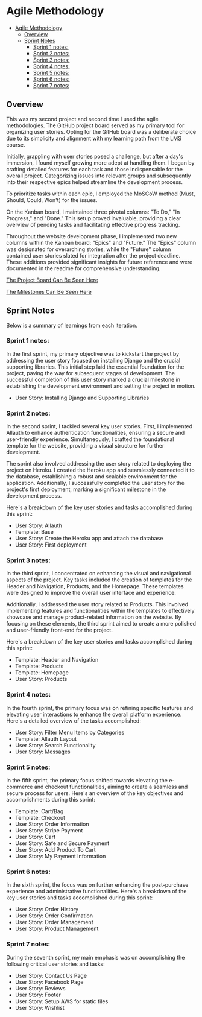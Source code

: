 # Agile Methodology

* [Agile Methodology](#agile-methodology)
  * [Overview](#overview)
  * [Sprint Notes](#sprint-notes)
    * [Sprint 1 notes:](#sprint-1-notes)
    * [Sprint 2 notes:](#sprint-2-notes)
    * [Sprint 3 notes:](#sprint-3-notes)
    * [Sprint 4 notes:](#sprint-4-notes)
    * [Sprint 5 notes:](#sprint-5-notes)
    * [Sprint 6 notes:](#sprint-6-notes)
    * [Sprint 7 notes:](#sprint-7-notes)
    
## Overview

This was my second project and second time I used the agile methodologies. The GitHub project board served as my primary tool for organizing user stories. Opting for the GitHub board was a deliberate choice due to its simplicity and alignment with my learning path from the LMS course.

Initially, grappling with user stories posed a challenge, but after a day's immersion, I found myself growing more adept at handling them. I began by crafting detailed features for each task and those indispensable for the overall project. Categorizing issues into relevant groups and subsequently into their respective epics helped streamline the development process.

To prioritize tasks within each epic, I employed the MoSCoW method (Must, Should, Could, Won't) for the issues.

On the Kanban board, I maintained three pivotal columns: "To Do," "In Progress," and "Done." This setup proved invaluable, providing a clear overview of pending tasks and facilitating effective progress tracking.

Throughout the website development phase, I implemented two new columns within the Kanban board: "Epics" and "Future." The "Epics" column was designated for overarching stories, while the "Future" column contained user stories slated for integration after the project deadline. These additions provided significant insights for future reference and were documented in the readme for comprehensive understanding.

[The Project Board Can Be Seen Here](https://github.com/users/balennouri/projects/7)

[The Milestones Can Be Seen Here](https://github.com/balennouri/pp5/milestones)

## Sprint Notes

Below is a summary of learnings from each iteration.

### Sprint 1 notes:

In the first sprint, my primary objective was to kickstart the project by addressing the user story focused on installing Django and the crucial supporting libraries. This initial step laid the essential foundation for the project, paving the way for subsequent stages of development. The successful completion of this user story marked a crucial milestone in establishing the development environment and setting the project in motion.

* User Story: Installing Django and Supporting Libraries

### Sprint 2 notes:

In the second sprint, I tackled several key user stories. First, I implemented Allauth to enhance authentication functionalities, ensuring a secure and user-friendly experience. Simultaneously, I crafted the foundational template for the website, providing a visual structure for further development.

The sprint also involved addressing the user story related to deploying the project on Heroku. I created the Heroku app and seamlessly connected it to the database, establishing a robust and scalable environment for the application. Additionally, I successfully completed the user story for the project's first deployment, marking a significant milestone in the development process.

Here's a breakdown of the key user stories and tasks accomplished during this sprint:

* User Story: Allauth
* Template: Base
* User Story: Create the Heroku app and attach the database
* User Story: First deployment

### Sprint 3 notes:

In the third sprint, I concentrated on enhancing the visual and navigational aspects of the project. Key tasks included the creation of templates for the Header and Navigation, Products, and the Homepage. These templates were designed to improve the overall user interface and experience.

Additionally, I addressed the user story related to Products. This involved implementing features and functionalities within the templates to effectively showcase and manage product-related information on the website. By focusing on these elements, the third sprint aimed to create a more polished and user-friendly front-end for the project.

Here's a breakdown of the key user stories and tasks accomplished during this sprint:

* Template: Header and Navigation
* Template: Products
* Template: Homepage
* User Story: Products 

### Sprint 4 notes:

In the fourth sprint, the primary focus was on refining specific features and elevating user interactions to enhance the overall platform experience. Here's a detailed overview of the tasks accomplished:

* User Story: Filter Menu Items by Categories
* Template: Allauth Layout
* User Story: Search Functionality
* User Story: Messages 

### Sprint 5 notes:

In the fifth sprint, the primary focus shifted towards elevating the e-commerce and checkout functionalities, aiming to create a seamless and secure process for users. Here's an overview of the key objectives and accomplishments during this sprint:

* Template: Cart/Bag
* Template: Checkout
* User Story: Order Information
* User Story: Stripe Payment
* User Story: Cart
* User Story: Safe and Secure Payment
* User Story: Add Product To Cart
* User Story: My Payment Information


### Sprint 6 notes:

In the sixth sprint, the focus was on further enhancing the post-purchase experience and administrative functionalities. Here's a breakdown of the key user stories and tasks accomplished during this sprint:

* User Story: Order History
* User Story: Order Confirmation
* User Story: Order Management
* User Story: Product Management

### Sprint 7 notes:

During the seventh sprint, my main emphasis was on accomplishing the following critical user stories and tasks:

* User Story: Contact Us Page
* User Story: Facebook Page
* User Story: Reviews
* User Story: Footer
* User Story: Setup AWS for static files
* User Story: Wishlist